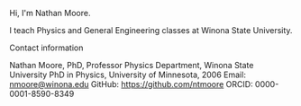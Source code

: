 Hi, I'm Nathan Moore.

I teach Physics and General Engineering classes at Winona State University.  

Contact information

Nathan Moore, PhD, Professor
Physics Department, Winona State University
PhD in Physics, University of Minnesota, 2006
Email: nmoore@winona.edu
GitHub: https://github.com/ntmoore
ORCID: 0000-0001-8590-8349

